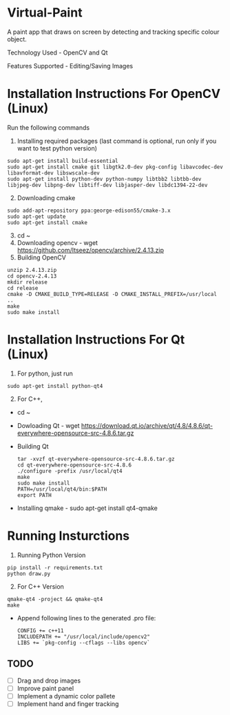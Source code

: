 # Virtual-Paint
A paint app that draws on screen by detecting and tracking specific colour object.

Technology Used - OpenCV and Qt

Features Supported - Editing/Saving Images

# Installation Instructions For OpenCV (Linux)

Run the following commands

1. Installing required packages (last command is optional, run only if you want to test python version)
  
  ```
  sudo apt-get install build-essential
  sudo apt-get install cmake git libgtk2.0-dev pkg-config libavcodec-dev libavformat-dev libswscale-dev
  sudo apt-get install python-dev python-numpy libtbb2 libtbb-dev libjpeg-dev libpng-dev libtiff-dev libjasper-dev libdc1394-22-dev
  ```
2. Downloading cmake
  
  ```
  sudo add-apt-repository ppa:george-edison55/cmake-3.x
  sudo apt-get update
  sudo apt-get install cmake
  ```
3. cd ~
4. Downloading opencv - wget https://github.com/Itseez/opencv/archive/2.4.13.zip
5. Building OpenCV
  
  ```
  unzip 2.4.13.zip
  cd opencv-2.4.13
  mkdir release
  cd release
  cmake -D CMAKE_BUILD_TYPE=RELEASE -D CMAKE_INSTALL_PREFIX=/usr/local ..
  make
  sudo make install
  ```

# Installation Instructions For Qt (Linux)

1. For python, just run 

  ```
  sudo apt-get install python-qt4
  ```
  
2. For C++,
  * cd ~
  * Dowloading Qt - wget https://download.qt.io/archive/qt/4.8/4.8.6/qt-everywhere-opensource-src-4.8.6.tar.gz
  * Building Qt
    
    ```
    tar -xvzf qt-everywhere-opensource-src-4.8.6.tar.gz
    cd qt-everywhere-opensource-src-4.8.6
    ./configure -prefix /usr/local/qt4
    make
    sudo make install
    PATH=/usr/local/qt4/bin:$PATH
    export PATH
    ```
  * Installing qmake - sudo apt-get install qt4-qmake

# Running Insturctions

1. Running Python Version
  
  ```
  pip install -r requirements.txt
  python draw.py
  ```
2. For C++ Version
  
  ```
  qmake-qt4 -project && qmake-qt4
  make
  ```
  * Append following lines to the generated .pro file:
    
    ```
    CONFIG += c++11
    INCLUDEPATH += "/usr/local/include/opencv2"
    LIBS += `pkg-config --cflags --libs opencv`
    ```

## TODO
  - [ ] Drag and drop images
  - [ ] Improve paint panel
  - [ ] Implement a dynamic color pallete
  - [ ] Implement hand and finger tracking
